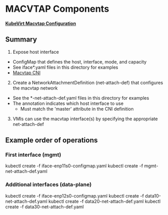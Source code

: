 # MACVTAP Components
#### [KubeVirt Macvtap Configuration](https://kubevirt.io/user-guide/virtual_machines/interfaces_and_networks/#macvtap)

## Summary
1. Expose host interface
  - ConfigMap that defines the host, interface, mode, and capacity
  - See iface*.yaml files in this directory for examples
  - [Macvtap CNI](https://github.com/kubevirt/macvtap-cni#deployment)

2. Create a NetworkAttachmentDefinition (net-attach-def) that configures the macvtap network
  - See the *-net-attach-def.yaml files in this directory for examples
  - The annotation indicates which host interface to use
    - Must match the 'master' attribute in the CNI definition

3. VMIs can use the macvtap interface(s) by specifying the appropriate net-attach-def


## Example order of operations
### First interface (mgmt)
kubectl create -f iface-enp11s0-configmap.yaml
kubectl create -f mgmt-net-attach-def.yaml

### Additional interfaces (data-plane)
kubectl create -f iface-enp12s0-configmap.yaml
kubectl create -f data10-net-attach-def.yaml
kubectl create -f data20-net-attach-def.yaml
kubectl create -f data30-net-attach-def.yaml

